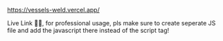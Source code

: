https://vessels-weld.vercel.app/ <br>

Live Link ☝🏻, for professional usage, pls make sure to create seperate JS file and add the javascript there instead of the script tag!
